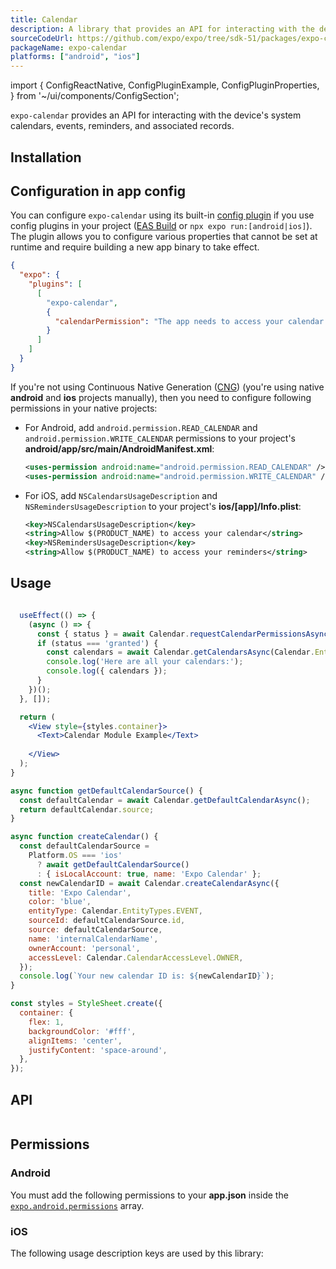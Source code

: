 ```yaml
---
title: Calendar
description: A library that provides an API for interacting with the device's system calendars, events, reminders, and associated records.
sourceCodeUrl: https://github.com/expo/expo/tree/sdk-51/packages/expo-calendar
packageName: expo-calendar
platforms: ["android", "ios"]
---
```


import {
  ConfigReactNative,
  ConfigPluginExample,
  ConfigPluginProperties,
} from '~/ui/components/ConfigSection';

`expo-calendar` provides an API for interacting with the device's system calendars, events, reminders, and associated records.

## Installation

## Configuration in app config

You can configure `expo-calendar` using its built-in [config plugin](/config-plugins/introduction/) if you use config plugins in your project ([EAS Build](/build/introduction) or `npx expo run:[android|ios]`). The plugin allows you to configure various properties that cannot be set at runtime and require building a new app binary to take effect.

```json app.json
{
  "expo": {
    "plugins": [
      [
        "expo-calendar",
        {
          "calendarPermission": "The app needs to access your calendar."
        }
      ]
    ]
  }
}
```

If you're not using Continuous Native Generation ([CNG](/workflow/continuous-native-generation/)) (you're using native **android** and **ios** projects manually), then you need to configure following permissions in your native projects:

- For Android, add `android.permission.READ_CALENDAR` and `android.permission.WRITE_CALENDAR` permissions to your project's **android/app/src/main/AndroidManifest.xml**:

  ```xml
  <uses-permission android:name="android.permission.READ_CALENDAR" />
  <uses-permission android:name="android.permission.WRITE_CALENDAR" />
  ```

- For iOS, add `NSCalendarsUsageDescription` and `NSRemindersUsageDescription` to your project's **ios/[app]/Info.plist**:

  ```xml
  <key>NSCalendarsUsageDescription</key>
  <string>Allow $(PRODUCT_NAME) to access your calendar</string>
  <key>NSRemindersUsageDescription</key>
  <string>Allow $(PRODUCT_NAME) to access your reminders</string>
  ```

## Usage

```jsx

  useEffect(() => {
    (async () => {
      const { status } = await Calendar.requestCalendarPermissionsAsync();
      if (status === 'granted') {
        const calendars = await Calendar.getCalendarsAsync(Calendar.EntityTypes.EVENT);
        console.log('Here are all your calendars:');
        console.log({ calendars });
      }
    })();
  }, []);

  return (
    <View style={styles.container}>
      <Text>Calendar Module Example</Text>
      
    </View>
  );
}

async function getDefaultCalendarSource() {
  const defaultCalendar = await Calendar.getDefaultCalendarAsync();
  return defaultCalendar.source;
}

async function createCalendar() {
  const defaultCalendarSource =
    Platform.OS === 'ios'
      ? await getDefaultCalendarSource()
      : { isLocalAccount: true, name: 'Expo Calendar' };
  const newCalendarID = await Calendar.createCalendarAsync({
    title: 'Expo Calendar',
    color: 'blue',
    entityType: Calendar.EntityTypes.EVENT,
    sourceId: defaultCalendarSource.id,
    source: defaultCalendarSource,
    name: 'internalCalendarName',
    ownerAccount: 'personal',
    accessLevel: Calendar.CalendarAccessLevel.OWNER,
  });
  console.log(`Your new calendar ID is: ${newCalendarID}`);
}

const styles = StyleSheet.create({
  container: {
    flex: 1,
    backgroundColor: '#fff',
    alignItems: 'center',
    justifyContent: 'space-around',
  },
});
```

## API

```js

```

## Permissions

### Android

You must add the following permissions to your **app.json** inside the [`expo.android.permissions`](../config/app/#permissions) array.

### iOS

The following usage description keys are used by this library: